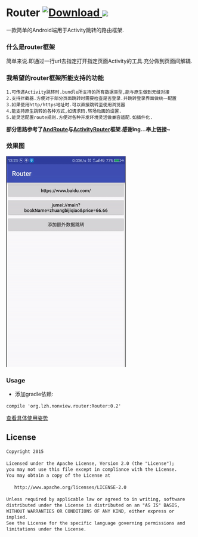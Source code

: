# Router     [ ![Download](https://api.bintray.com/packages/yjfnypeu/maven/Router/images/download.svg) ](https://bintray.com/yjfnypeu/maven/Router/_latestVersion) <a href="http://www.methodscount.com/?lib=org.lzh.nonview.router%3ARouter%3A0.2"><img src="https://img.shields.io/badge/Methods and size-171 | 17 KB-e91e63.svg"/></a>

一款简单的Android端用于Activity跳转的路由框架.

### 什么是router框架
简单来说.即通过一行url去指定打开指定页面Activity的工具.充分做到页面间解耦.

### 我希望的router框架所能支持的功能

```
1.可传递Activity跳转时.bundle所支持的所有数据类型,能与原生做到无缝对接
2.支持拦截器.方便对于部分页面跳转时需要检查是否登录.并跳转登录界面做统一配置
3.如果使用http/https地址时.可以直接跳转至使用浏览器
4.能支持原生跳转的各种方式,如请求码.转场动画的设置.
5.能灵活配置route规则.方便对各种开发环境灵活做兼容适配.如插件化.
```

**部分思路参考了[AndRoute](https://github.com/campusappcn/AndRouter)与[ActivityRouter](https://github.com/mzule/ActivityRouter)框架.感谢ing...奉上链接~**

### 效果图

![route](./pics/route.gif)

### Usage

- 添加gradle依赖:

```
compile 'org.lzh.nonview.router:Router:0.2'
```

[查看具体使用姿势](./Usage.md)

## License
```
Copyright 2015 

Licensed under the Apache License, Version 2.0 (the "License");
you may not use this file except in compliance with the License.
You may obtain a copy of the License at

   http://www.apache.org/licenses/LICENSE-2.0

Unless required by applicable law or agreed to in writing, software
distributed under the License is distributed on an "AS IS" BASIS,
WITHOUT WARRANTIES OR CONDITIONS OF ANY KIND, either express or implied.
See the License for the specific language governing permissions and
limitations under the License.
```
